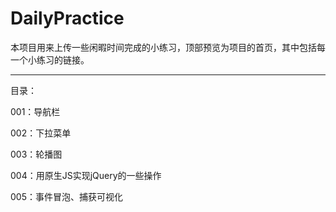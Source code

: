 # DailyPractice

本项目用来上传一些闲暇时间完成的小练习，顶部预览为项目的首页，其中包括每一个小练习的链接。

---

目录：

001：导航栏

002：下拉菜单

003：轮播图

004：用原生JS实现jQuery的一些操作

005：事件冒泡、捕获可视化
